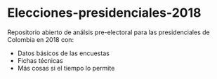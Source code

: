 # Elecciones-presidenciales-2018
Repositorio abierto de análsis pre-electoral para las presidenciales de Colombia en 2018 con:
- Datos básicos de las encuestas
- Fichas técnicas
- Más cosas si el tiempo lo permite

